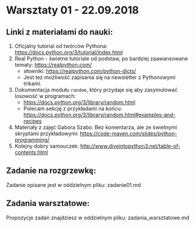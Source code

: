 # Warsztaty 01 - 22.09.2018

## Linki z materiałami do nauki:
1. Oficjalny tutorial od twórców Pythona: https://docs.python.org/3/tutorial/index.html
2. Real Python - świetne tutoriale od podstaw, po bardziej zaawansowane tematy: https://realpython.com/
    - słowniki: https://realpython.com/python-dicts/
    - Jest też możliwość zapisania się na newsletter z Pythonowymi trikami.
3. Dokumentacja modułu `random`, który przydaje się aby zasymulować losowość w programach:
    - https://docs.python.org/3/library/random.html
    - Polecam sekcję z przykładami na końcu: https://docs.python.org/3/library/random.html#examples-and-recipes
4. Materiały z zajęć Gabora Szabo. Bez komentarza, ale ze świetnymi skryptami przykładowymi: https://code-maven.com/slides/python-programming/
5. Kolejny dobry samouczek: http://www.diveintopython3.net/table-of-contents.html

## Zadanie na rozgrzewkę:
Zadanie opisane jest w oddzielnym pliku: zadanie01.md


## Zadania warsztatowe:
Propozycje zadań znajdziesz w oddzielnym pliku: zadania_warsztatowe.md